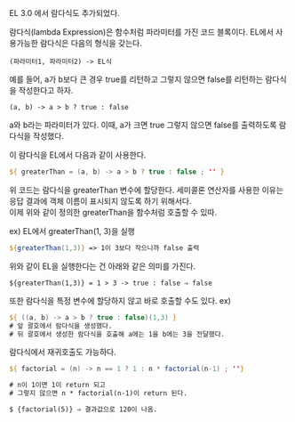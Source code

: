 EL 3.0 에서 람다식도 추가되었다. 

람다식(lambda Expression)은 함수처럼 파라미터를 가진 코드 블록이다. EL에서 사용가능한 람다식은 다음의 형식을 갖는다.
```
(파라미터1, 파라미터2) -> EL식
```

예를 들어, a가 b보다 큰 경우 true를 리턴하고 그렇지 않으면 false를 리턴하는 람다식을 작성한다고 하자.
```
(a, b) -> a > b ? true : false
```

a와 b라는 파라미터가 있다. 이때, a가 크면 true 그렇지 않으면 false를 출력하도록 람다식을 작성했다.

이 람다식을 EL에서 다음과 같이 사용한다.

``` jsp
${ greaterThan = (a, b) -> a > b ? true : false ; '' }
```

위 코드는 람다식을 greaterThan 변수에 할당한다. 세미콜론 연산자를 사용한 이유는 응답 결과에 객체 이름이 표시되지 않도록 하기 위해서다.  
이제 위와 같이 정의한 greaterThan을 함수처럼 호출할 수 있따. 

ex) EL에서 greaterThan(1, 3)을 실행
``` jsp
${greaterThan(1,3)} => 1이 3보다 작으니까 false 출력
```

위와 같이 EL을 실행한다는 건 아래와 같은 의미를 가진다.
``` 
${greaterThan(1,3)} = 1 > 3 -> true : false ⇒ false 
```

또한 람다식을 특정 변수에 할당하지 않고 바로 호출할 수도 있다.
ex) 
``` jsp
${ ((a, b) -> a > b ? true : false)(1,3) } 
# 앞 괄호에서 람다식을 생성했다.
# 뒤 괄호에서 생성한 람다식을 호출해 a에는 1을 b에는 3을 전달했다.
```

람다식에서 재귀호출도 가능하다. 

``` jsp
${ factorial = (n) -> n == 1 ? 1 : n * factorial(n-1) ; ''}

# n이 1이면 1이 return 되고
# 그렇지 않으면 n * factorial(n-1)이 return 된다.

$ {factorial(5)} ⇒ 결과값으로 120이 나옴.
```

















